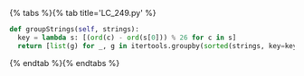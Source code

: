 {% tabs %}{% tab title='LC_249.py' %}

```py
def groupStrings(self, strings):
  key = lambda s: [(ord(c) - ord(s[0])) % 26 for c in s]
  return [list(g) for _, g in itertools.groupby(sorted(strings, key=key), key)]
```

{% endtab %}{% endtabs %}
